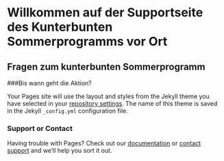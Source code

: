 # Willkommen auf der Supportseite des Kunterbunten Sommerprogramms vor Ort


## Fragen zum kunterbunten Sommerprogramm

###Bis wann geht die Aktion? 

Your Pages site will use the layout and styles from the Jekyll theme you have selected in your [repository settings](https://github.com/Marius171296/ksvo/settings/pages). The name of this theme is saved in the Jekyll `_config.yml` configuration file.

### Support or Contact

Having trouble with Pages? Check out our [documentation](https://docs.github.com/categories/github-pages-basics/) or [contact support](https://support.github.com/contact) and we’ll help you sort it out.
